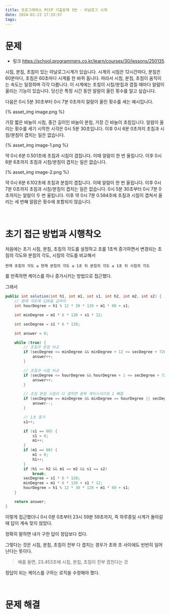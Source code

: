 ```yaml
---
title: 프로그래머스 PCCP 기출문제 3번 - 아날로그 시계
date: 2024-01-23 17:33:57
tags:
---
```


# 문제

- 링크
https://school.programmers.co.kr/learn/courses/30/lessons/250135

시침, 분침, 초침이 있는 아날로그시계가 있습니다. 시계의 시침은 12시간마다, 분침은 60분마다, 초침은 60초마다 시계를 한 바퀴 돕니다. 따라서 시침, 분침, 초침이 움직이는 속도는 일정하며 각각 다릅니다. 이 시계에는 초침이 시침/분침과 겹칠 때마다 알람이 울리는 기능이 있습니다. 당신은 특정 시간 동안 알람이 울린 횟수를 알고 싶습니다.

다음은 0시 5분 30초부터 0시 7분 0초까지 알람이 울린 횟수를 세는 예시입니다.

{% asset_img image.png %}

가장 짧은 바늘이 시침, 중간 길이인 바늘이 분침, 가장 긴 바늘이 초침입니다.
알람이 울리는 횟수를 세기 시작한 시각은 0시 5분 30초입니다.
이후 0시 6분 0초까지 초침과 시침/분침이 겹치는 일은 없습니다.

{% asset_img image-1.png %}

약 0시 6분 0.501초에 초침과 시침이 겹칩니다. 이때 알람이 한 번 울립니다.
이후 0시 6분 6초까지 초침과 시침/분침이 겹치는 일은 없습니다.

{% asset_img image-2.png %}

약 0시 6분 6.102초에 초침과 분침이 겹칩니다. 이때 알람이 한 번 울립니다.
이후 0시 7분 0초까지 초침과 시침/분침이 겹치는 일은 없습니다.
0시 5분 30초부터 0시 7분 0초까지는 알람이 두 번 울립니다. 이후 약 0시 7분 0.584초에 초침과 시침이 겹쳐서 울리는 세 번째 알람은 횟수에 포함되지 않습니다.

<br>

# 초기 접근 방법과 시행착오

처음에는 초기 시침, 분침, 초침의 각도를 설정하고 초를 1초씩 증가하면서 변경되는 초침의 각도와 분침의 각도, 시침의 각도를 비교해서

`현재 초침의 각도 ≤ 현재 분침의 각도 ≤ 1초 뒤 분침의 각도 ≤ 1초 뒤 시침의 각도`

를 만족하면 케이스를 하나 증가시키는 방법으로 접근했다.

그래서
```java
public int solution(int h1, int m1, int s1, int h2, int m2, int s2) {
    // 원래 각도에 120을 곱하자
    int hourDegree = h1 % 12 * 30 * 120 + m1 * 60 + s1;

    int minDegree = m1 * 6 * 120 + s1 * 12;

    int secDegree = s1 * 6 * 120;

    int answer = 0;

    while (true) {
        // 초침과 분침 비교
        if (secDegree <= minDegree && minDegree + 12 <= secDegree + 720) {
            answer++;
        }

        // 초침과 시침 비교
        if (secDegree <= hourDegree && hourDegree + 1 <= secDegree + 720) {
            answer++;
        }

        // 초침 분침 시침이 다 겹치면 중복 케이스이므로 1 빼줌
        if (secDegree == minDegree && minDegree == hourDegree || secDegree + 720 == minDegree + 12 && minDegree + 12 == hourDegree + 1) {
            answer--;
        }

        // 1초 증가
        s1++;

        if (s1 == 60) {
            s1 = 0;
            m1++;
        }
        if (m1 == 60) {
            m1 = 0;
            h1++;
        }
        if (h1 == h2 && m1 == m2 && s1 == s2)
            break;
        secDegree = s1 * 6 * 120;
        minDegree = m1 * 6 * 120 + s1 * 12;
        hourDegree = h1 % 12 * 30 * 120 + m1 * 60 + s1;
    }

    return answer;
}
```


이렇게 접근했더니 0시 0분 0초부터 23시 59분 59초까지, 즉 하루종일 시계가 돌아갈 때 답이 계속 맞지 않았다.

정확히 말하면 내가 구한 답이 정답보다 컸다.

그렇다는 것은 시침, 분침, 초침이 전부 다 겹치는 경우가 초와 초 사이에도 빈번히 일어난다는 뜻이다.

> 예를 들면, 23.453초에 시침, 분침, 초침이 전부 겹친다는 것

정답이 되는 케이스를 구하는 로직을 수정해야 했다.

<br>

# 문제 해결
